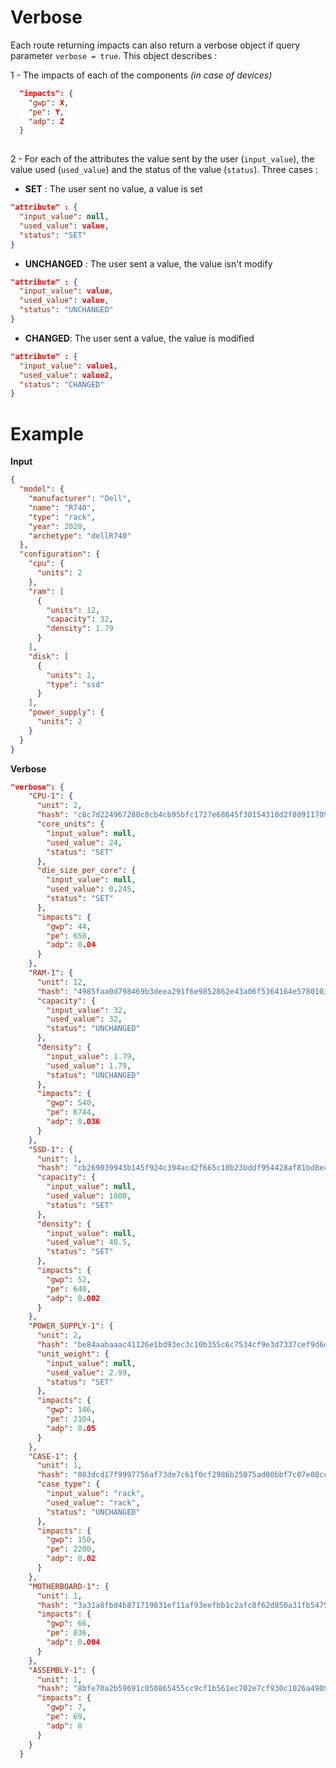 # Verbose

Each route returning impacts can also return a verbose object if query parameter ```verbose = true```. This object describes :

1 - The impacts of each of the components *(in case of devices)*

```json
  "impacts": {
    "gwp": X,
    "pe": Y,
    "adp": Z
  }
 
```

2 - For each of the attributes the value sent by the user (```input_value```), the value used (```used_value```) and the status of the value (```status```). Three cases :
    
* **SET** : The user sent no value, a value is set
    
```json
"attribute" : {
  "input_value": null,
  "used_value": value,
  "status": "SET"
}
```

* **UNCHANGED** : The user sent a value, the value isn't modify
  
```json
"attribute" : {
  "input_value": value,
  "used_value": value,
  "status": "UNCHANGED"
}
```
  
* **CHANGED**: The user sent a value, the value is modified
  
```json
"attribute" : {
  "input_value": value1,
  "used_value": value2,
  "status": "CHANGED"
}
```

# Example

**Input**
```json
{
  "model": {
    "manufacturer": "Dell",
    "name": "R740",
    "type": "rack",
    "year": 2020,
    "archetype": "dellR740"
  },
  "configuration": {
    "cpu": {
      "units": 2
    },
    "ram": [
      {
        "units": 12,
        "capacity": 32,
        "density": 1.79
      }
    ],
    "disk": [
      {
        "units": 1,
        "type": "ssd"
      }
    ],
    "power_supply": {
      "units": 2
    }
  }
}
```


**Verbose**
```json
"verbose": {
    "CPU-1": {
      "unit": 2,
      "hash": "c8c7d224967280c8cb4cb95bfc1727e68645f38154310d2f8091170915f49464",
      "core_units": {
        "input_value": null,
        "used_value": 24,
        "status": "SET"
      },
      "die_size_per_core": {
        "input_value": null,
        "used_value": 0.245,
        "status": "SET"
      },
      "impacts": {
        "gwp": 44,
        "pe": 650,
        "adp": 0.04
      }
    },
    "RAM-1": {
      "unit": 12,
      "hash": "4985faa0d798469b3deea291f6e9852862e43a06f5364164e57801035cfa3410",
      "capacity": {
        "input_value": 32,
        "used_value": 32,
        "status": "UNCHANGED"
      },
      "density": {
        "input_value": 1.79,
        "used_value": 1.79,
        "status": "UNCHANGED"
      },
      "impacts": {
        "gwp": 540,
        "pe": 6744,
        "adp": 0.036
      }
    },
    "SSD-1": {
      "unit": 1,
      "hash": "cb269039943b145f924c394acd2f665c10b23bddf954428af81bd8eccaff3d6a",
      "capacity": {
        "input_value": null,
        "used_value": 1000,
        "status": "SET"
      },
      "density": {
        "input_value": null,
        "used_value": 48.5,
        "status": "SET"
      },
      "impacts": {
        "gwp": 52,
        "pe": 640,
        "adp": 0.002
      }
    },
    "POWER_SUPPLY-1": {
      "unit": 2,
      "hash": "be84aabaaac41126e1bd93ec3c10b355c6c7534cf9e3d7337cef9d6d0bb116c6",
      "unit_weight": {
        "input_value": null,
        "used_value": 2.99,
        "status": "SET"
      },
      "impacts": {
        "gwp": 146,
        "pe": 2104,
        "adp": 0.05
      }
    },
    "CASE-1": {
      "unit": 1,
      "hash": "083dcd17f9997756af73de7c61f0cf2986b25075ad00bbf7c07e08cc80a2183f",
      "case_type": {
        "input_value": "rack",
        "used_value": "rack",
        "status": "UNCHANGED"
      },
      "impacts": {
        "gwp": 150,
        "pe": 2200,
        "adp": 0.02
      }
    },
    "MOTHERBOARD-1": {
      "unit": 1,
      "hash": "3a31a8fbd4b871719831ef11af93eefbb1c2afc0f62d850a31fb5475aac9336e",
      "impacts": {
        "gwp": 66,
        "pe": 836,
        "adp": 0.004
      }
    },
    "ASSEMBLY-1": {
      "unit": 1,
      "hash": "8bfe70a2b59691c050865455cc9cf1b561ec702e7cf930c1026a490964bbd364",
      "impacts": {
        "gwp": 7,
        "pe": 69,
        "adp": 0
      }
    }
  }
```